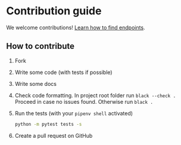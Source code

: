 # Contribution guide

We welcome contributions! [Learn how to find endpoints](#find-new-endpoints).


## How to contribute
1. Fork
1. Write some code (with tests if possible)
1. Write some docs
1. Check code formatting.
   In project root folder run `black --check .`
   Proceed in case no issues found. Otherwise run `black .`
1. Run the tests (with your `pipenv shell` activated)
   ```bash
   python -m pytest tests -s
   ```

1. Create a pull request on GitHub
